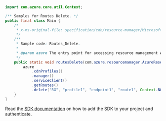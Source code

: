 ```java
import com.azure.core.util.Context;

/** Samples for Routes Delete. */
public final class Main {
    /*
     * x-ms-original-file: specification/cdn/resource-manager/Microsoft.Cdn/stable/2021-06-01/examples/Routes_Delete.json
     */
    /**
     * Sample code: Routes_Delete.
     *
     * @param azure The entry point for accessing resource management APIs in Azure.
     */
    public static void routesDelete(com.azure.resourcemanager.AzureResourceManager azure) {
        azure
            .cdnProfiles()
            .manager()
            .serviceClient()
            .getRoutes()
            .delete("RG", "profile1", "endpoint1", "route1", Context.NONE);
    }
}
```

Read the [SDK documentation](https://github.com/Azure/azure-sdk-for-java/blob/azure-resourcemanager_2.15.0/sdk/resourcemanager/azure-resourcemanager/README.md) on how to add the SDK to your project and authenticate.
